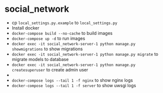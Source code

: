 # social_network

- cp `local_settings.py.example` to `local_settings.py`
- Install docker
- `docker-compose build --no-cache` to build images
- `docker-compose up -d` to run images
- `docker exec -it social_network-server-1 python manage.py showmigrations` to show migrations
- `docker exec -it social_network-server-1 python manage.py migrate` to migrate models to database
- `docker exec -it social_network-server-1 python manage.py createsuperuser` to create admin user
-
- `docker-compose logs --tail 1 -f nginx` to show nginx logs
- `docker-compose logs --tail 1 -f server` to show uwsgi logs